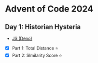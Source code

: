 # Advent of Code 2024

## Day 1: Historian Hysteria

- [JS (Deno)](./day-01/js-deno/main.js)

- [x] Part 1: Total Distance :star:
- [x] Part 2: SImilarity Score :star:
